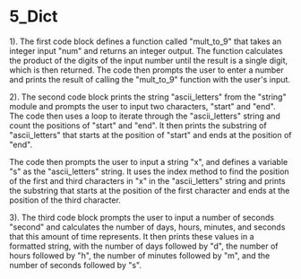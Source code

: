# 5_Dict
1).
The first code block defines a function called "mult_to_9" that takes an integer input "num" and returns an integer output. The function calculates the product of the digits of the input number until the result is a single digit, which is then returned. The code then prompts the user to enter a number and prints the result of calling the "mult_to_9" function with the user's input.

2).
The second code block prints the string "ascii_letters" from the "string" module and prompts the user to input two characters, "start" and "end". The code then uses a loop to iterate through the "ascii_letters" string and count the positions of "start" and "end". It then prints the substring of "ascii_letters" that starts at the position of "start" and ends at the position of "end".

The code then prompts the user to input a string "x", and defines a variable "s" as the "ascii_letters" string. It uses the index method to find the position of the first and third characters in "x" in the "ascii_letters" string and prints the substring that starts at the position of the first character and ends at the position of the third character.

3).
The third code block prompts the user to input a number of seconds "second" and calculates the number of days, hours, minutes, and seconds that this amount of time represents. It then prints these values in a formatted string, with the number of days followed by "d", the number of hours followed by "h", the number of minutes followed by "m", and the number of seconds followed by "s".
